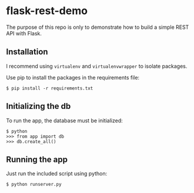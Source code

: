 
# flask-rest-demo

The purpose of this repo is only to demonstrate how to build a simple REST API with Flask.

## Installation

I recommend using `virtualenv` and `virtualenvwrapper` to isolate packages.

Use pip to install the packages in the requirements file:

```
$ pip install -r requirements.txt
```

## Initializing the db

To run the app, the database must be initialized:

```
$ python
>>> from app import db
>>> db.create_all()
```

## Running the app

Just run the included script using python:

```
$ python runserver.py
```
